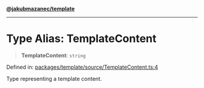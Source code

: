 [**@jakubmazanec/template**](../README.md)

---

# Type Alias: TemplateContent

> **TemplateContent**: `string`

Defined in:
[packages/template/source/TemplateContent.ts:4](https://github.com/jakubmazanec/tools/blob/412167e80a7675933e43d5220a19d05130301e2d/packages/template/source/TemplateContent.ts#L4)

Type representing a template content.
